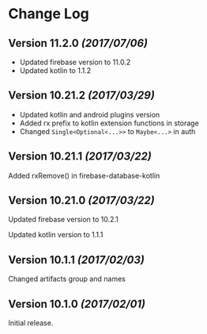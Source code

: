 # Change Log
## Version 11.2.0 *(2017/07/06)*
* Updated firebase version to 11.0.2
* Updated kotlin to 1.1.2
## Version 10.21.2 *(2017/03/29)*
* Updated kotlin and android plugins version
* Added rx prefix to kotlin extension functions in storage
* Changed `Single<Optional<...>>` to `Maybe<...>` in auth

## Version 10.21.1 *(2017/03/22)*
Added rxRemove() in firebase-database-kotlin

## Version 10.21.0 *(2017/03/22)*
Updated firebase version to 10.2.1

Updated kotlin version to 1.1.1

## Version 10.1.1 *(2017/02/03)*

Changed artifacts group and names

## Version 10.1.0 *(2017/02/01)*

Initial release.